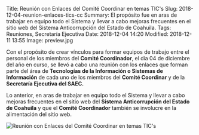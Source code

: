 Title: Reunión con Enlaces del Comité Coordinar en temas TIC's
Slug: 2018-12-04-reunion-enlaces-tics-cc
Summary: El propósito fue en aras de trabajar en equipo todo el Sistema y llevar a cabo mejoras frecuentes en el sitio web del Sistema Anticorrupción del Estado de Coahuila.
Tags: Reuniones, Secretaría Ejecutiva
Date: 2018-12-04 14:20
Modified: 2018-12-11 13:55
Image: preview.jpg


Con el propósito de crear vínculos para formar equipos de trabajo entre el personal de los miembros del **Comité Coordinador**, el día 04 de diciembre del año en curso, se llevó a cabo una reunión con los enlaces que forman parte del área de **Tecnologías de la Información o Sistemas de Información** de cada uno de los miembros del **Comité Coordinar** y de la **Secretaría Ejecutiva del SAEC.**

Lo anterior, en aras de trabajar en equipo todo el Sistema y llevar a cabo mejoras frecuentes en el sitio web del **Sistema Anticorrupción del Estado de Coahuila** y que el **Comité Coordinador** también se involucre en la alimentación del sitio web.

<img class="img-fluid" src="foto-01.jpg" alt="Reunión con Enlaces del Comité Coordinar en temas TIC's">
